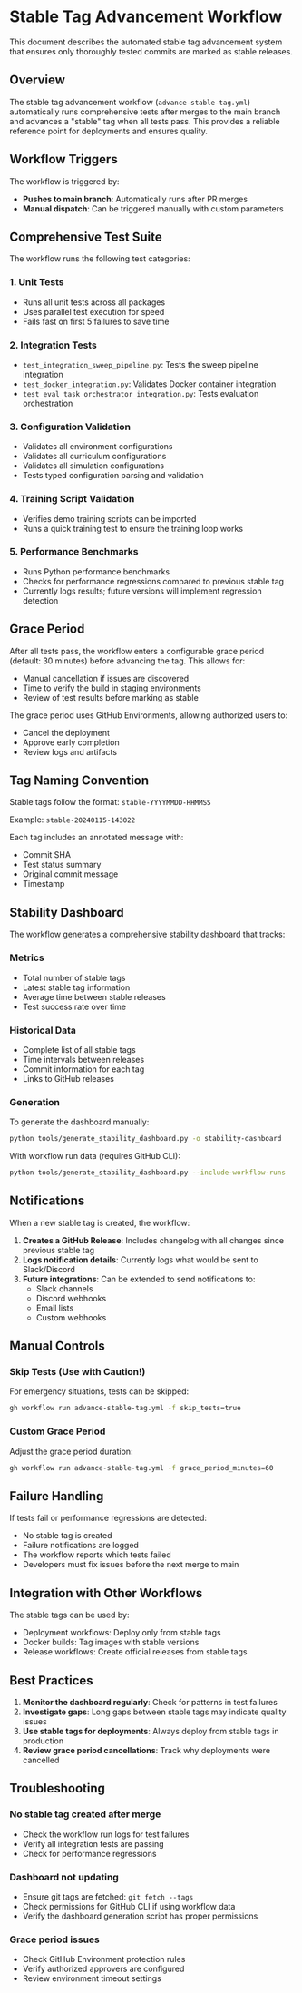 # Stable Tag Advancement Workflow

This document describes the automated stable tag advancement system that ensures only thoroughly tested commits are marked as stable releases.

## Overview

The stable tag advancement workflow (`advance-stable-tag.yml`) automatically runs comprehensive tests after merges to the main branch and advances a "stable" tag when all tests pass. This provides a reliable reference point for deployments and ensures quality.

## Workflow Triggers

The workflow is triggered by:
- **Pushes to main branch**: Automatically runs after PR merges
- **Manual dispatch**: Can be triggered manually with custom parameters

## Comprehensive Test Suite

The workflow runs the following test categories:

### 1. Unit Tests
- Runs all unit tests across all packages
- Uses parallel test execution for speed
- Fails fast on first 5 failures to save time

### 2. Integration Tests
- `test_integration_sweep_pipeline.py`: Tests the sweep pipeline integration
- `test_docker_integration.py`: Validates Docker container integration
- `test_eval_task_orchestrator_integration.py`: Tests evaluation orchestration

### 3. Configuration Validation
- Validates all environment configurations
- Validates all curriculum configurations
- Validates all simulation configurations
- Tests typed configuration parsing and validation

### 4. Training Script Validation
- Verifies demo training scripts can be imported
- Runs a quick training test to ensure the training loop works

### 5. Performance Benchmarks
- Runs Python performance benchmarks
- Checks for performance regressions compared to previous stable tag
- Currently logs results; future versions will implement regression detection

## Grace Period

After all tests pass, the workflow enters a configurable grace period (default: 30 minutes) before advancing the tag. This allows for:
- Manual cancellation if issues are discovered
- Time to verify the build in staging environments
- Review of test results before marking as stable

The grace period uses GitHub Environments, allowing authorized users to:
- Cancel the deployment
- Approve early completion
- Review logs and artifacts

## Tag Naming Convention

Stable tags follow the format: `stable-YYYYMMDD-HHMMSS`

Example: `stable-20240115-143022`

Each tag includes an annotated message with:
- Commit SHA
- Test status summary
- Original commit message
- Timestamp

## Stability Dashboard

The workflow generates a comprehensive stability dashboard that tracks:

### Metrics
- Total number of stable tags
- Latest stable tag information
- Average time between stable releases
- Test success rate over time

### Historical Data
- Complete list of all stable tags
- Time intervals between releases
- Commit information for each tag
- Links to GitHub releases

### Generation
To generate the dashboard manually:
```bash
python tools/generate_stability_dashboard.py -o stability-dashboard
```

With workflow run data (requires GitHub CLI):
```bash
python tools/generate_stability_dashboard.py --include-workflow-runs
```

## Notifications

When a new stable tag is created, the workflow:

1. **Creates a GitHub Release**: Includes changelog with all changes since previous stable tag
2. **Logs notification details**: Currently logs what would be sent to Slack/Discord
3. **Future integrations**: Can be extended to send notifications to:
   - Slack channels
   - Discord webhooks
   - Email lists
   - Custom webhooks

## Manual Controls

### Skip Tests (Use with Caution!)
For emergency situations, tests can be skipped:
```bash
gh workflow run advance-stable-tag.yml -f skip_tests=true
```

### Custom Grace Period
Adjust the grace period duration:
```bash
gh workflow run advance-stable-tag.yml -f grace_period_minutes=60
```

## Failure Handling

If tests fail or performance regressions are detected:
- No stable tag is created
- Failure notifications are logged
- The workflow reports which tests failed
- Developers must fix issues before the next merge to main

## Integration with Other Workflows

The stable tags can be used by:
- Deployment workflows: Deploy only from stable tags
- Docker builds: Tag images with stable versions
- Release workflows: Create official releases from stable tags

## Best Practices

1. **Monitor the dashboard regularly**: Check for patterns in test failures
2. **Investigate gaps**: Long gaps between stable tags may indicate quality issues
3. **Use stable tags for deployments**: Always deploy from stable tags in production
4. **Review grace period cancellations**: Track why deployments were cancelled

## Troubleshooting

### No stable tag created after merge
- Check the workflow run logs for test failures
- Verify all integration tests are passing
- Check for performance regressions

### Dashboard not updating
- Ensure git tags are fetched: `git fetch --tags`
- Check permissions for GitHub CLI if using workflow data
- Verify the dashboard generation script has proper permissions

### Grace period issues
- Check GitHub Environment protection rules
- Verify authorized approvers are configured
- Review environment timeout settings